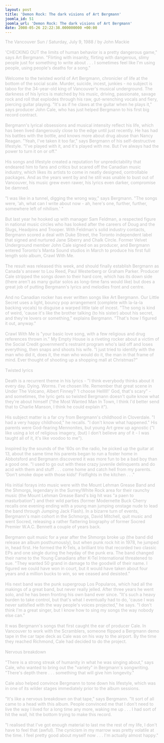 ```yaml
---
layout: post
title: 'Demon Rock: The dark visions of Art Bergmann'
joomla_id: 51
joomla_url: 'Demon Rock: The dark visions of Art Bergmann'
date: 2008-05-26 22:22:38.000000000 +00:00
---
```

<span style="color: #c0c0c0">The Vancouver Sun / Saturday, July 9, 1988 / by John Mackie<br /><br />'CHECKING OUT the limits of human behavior is a pretty dangerous game,&quot; says Art Bergmann. &quot;Flirting with insanity, flirting with dangerous, slimy people just for something to write about . . . I sometimes feel like I'm using people, using people's deaths for a song.&quot;<br /><br />Welcome to the twisted world of Art Bergmann, chronicler of life at the bottom of the social scale. Murder, suicide, incest, junkies - no subject is taboo for the 34-year-old king of Vancouver's musical underground. The darkness of his lyrics is matched by his music, driving, passionate, savage rock and roll that explodes through his raw, gut-wrenching vocals and fiery, piercing guitar playing. &quot;It's as if he claws at the guitar when he plays it,&quot; says producer John Cale, who has just helped Bergmann to his first big record contract.<br /><br />Bergmann's lyrical obsessions and musical intensity reflect his life, which has been lived dangerously close to the edge until just recently. He has had his battles with the bottle, and knows more about drug abuse than Nancy Reagan. &quot;Yeah, I've taken it too far,&quot; says Bergmann of his self-destructive lifestyle. &quot;I've played with it, and it's played with me. But I've always had the power to turn it on or off.&quot;<br /><br />His songs and lifestyle created a reputation for unpredictability that endeared him to fans and critics but scared off the Canadian music industry, which likes its artists to come in neatly designed, controllable packages. And as the years went by and he still was unable to bust out of Vancouver, his music grew even rawer, his lyrics even darker, compromise be damned.<br /><br />&quot;I was like in a tunnel, digging the wrong way,&quot; says Bergmann. &quot;The songs were, 'ah, what can I write about now - ah, here's one, further, further, somewhere left of nihilism.' &quot;<br /><br />But last year he hooked up with manager Sam Feldman, a respected figure in national music circles who has looked after the careers of Doug and the Slugs, Headpins and Trooper. With Feldman's solid industry contacts, Bergmann scored a deal with Duke Street, the Toronto independent label that signed and nurtured Jane Siberry and Chalk Circle. Former Velvet Underground member John Cale signed on as producer, and Bergmann entered Toronto's Manta Sound studios in March to produce his first full length solo album, Crawl With Me.<br /><br />The result was released this week, and should finally establish Bergmann as Canada's answer to Lou Reed, Paul Westerberg or Graham Parker. Producer Cale stripped the songs down to their hard core, which has its down side (there aren't as many guitar solos as long-time fans would like) but does a great job of putting Bergmann's lyrics and melodies front and centre.<br /><br />And no Canadian rocker has ever written songs like Art Bergmann. Our Little Secret uses a light, bouncy pop arrangement (complete with la-la-la backing vocals) to disguise a warped little tale of incest. &quot;The song is kind of weird, 'cause it's like the brother talking (to his sister) about his secret, and they're lovers or something,&quot; explains Bergmann. &quot;That's how I figured it out, anyway.&quot;<br /><br />Crawl With Me is &quot;your basic love song, with a few religious and drug references thrown in.&quot; My Empty House is a riveting rocker about a victim of the Social Credit government's restraint program who's laid off and loses everything, then snaps and shoots his wife. &quot;I just tried to identify with the man who did it, does it, the man who would do it, the man in that frame of mind. Ever thought of shooting up a shopping mall at Christmas?&quot;<br /><br />Twisted lyrics<br /><br />Death is a recurrent theme in his lyrics - &quot;I think everybody thinks about it every day. Dying. Worms. I've chosen life. Remember that great scene in Under The Volcano, Albert Finney? 'I choose Helllll!' God, that's scary&quot; - and sometimes, the lyric gets so twisted Bergmann doesn't quite know what they're about himself (&quot;the Most Wanted Man In Town, I think I'd better send that to Charlie Manson, I think he could explain it&quot;).<br /><br />His subject matter is a far cry from Bergmann's childhood in Cloverdale. &quot;I had a very happy childhood,&quot; he recalls. &quot;I don't know what happened.&quot; His parents were God-fearing Mennonites, but young Art grew up agnostic (&quot;I like using a lot of religious imagery, (but) I don't believe any of it - I was taught all of it, it's like voodoo to me&quot;).<br /><br />Inspired by the sounds of the '60s on the radio, he picked up the guitar at 13, about the same time his parents began to run a foster home in Abbotsford and Bergmann discovered it was more fun to be a bad boy than a good one. &quot;I used to go out with these crazy juvenile delinquents and do acid with them and stuff . . . come home and catch hell from my parents. 'Don't smoke dope with those kids!' Fistfights in the kitchen . . .&quot;<br /><br />His initial forays into music were with the Mount Lehman Grease Band and the Shmorgs, legendary in the Surrey/White Rock area for their raunchy music (the Mount Lehman Grease Band's big hit was &quot;a paen to masturbation&quot;) and their wild parties (former Modernette Buck Cherry recalls one evening ending with a young man jumping onstage nude to lead the band through Jumping Jack Flash). In a bizarre turn of events, Bergmann's main cohort in the Schmorgs, David Mitchell, quit music and went Socred, releasing a rather flattering biography of former Socred Premier W.A.C. Bennett a couple of years back.<br /><br />Bergmann quit music for a year after the Shmorgs broke up (the band did release an album posthumously), but when punk rock hit in 1978, he jumped in, head first. He formed the K-Tels, a brilliant trio that recorded two classic EPs and one single during the heyday of the punk era. The band changed their name to the Young Canadians after K-Tel International threatened to sue. &quot;They wanted 50 grand in damage to the goodwill of their name. I figured we could have won in court, but it would have taken about four years and a million bucks to win, so we ceased and desisted.&quot;<br /><br />His next band was the punk supergroup Los Popularos, which had all the makings of a great band, but never really jelled. After three years he went solo, and he has been fronting his own band ever since. &quot;It's such a heavy burden to take control, but that's what I eventually had to do, 'cause I was never satisfied with the way people's voices projected,&quot; he says. &quot;I don't think I'm a great singer, but I know how to sing my songs the way nobody else can.&quot;<br /><br />It was Bergmann's songs that first caught the ear of producer Cale. In Vancouver to work with the Scramblers, someone flipped a Bergmann demo tape in the car tape deck as Cale was on his way to the airport. By the time they reached Richmond, Cale had decided to do the project.<br /><br />Nervous breakdown<br /><br />&quot;There is a strong streak of humanity in what he was singing about,&quot; says Cale, who wanted to bring out the &quot;variety&quot; in Bergmann's songwriting. &quot;There's depth there . . . something that will give him longevity.&quot;<br /><br />Cale also helped convince Bergmann to tone down his lifestyle, which was in one of its wilder stages immediately prior to the album sessions.<br /><br />&quot;It's like a nervous breakdown on that tape,&quot; says Bergmann. &quot;It sort of all came to a head with this album. People convinced me that I don't need to live the way I lived for a long time any more, waking me up . . . I had sort of hit the wall, hit the bottom trying to make this record.<br /><br />&quot;I realised that I've got enough material to last me the rest of my life, I don't have to feel that (awful). The cynicism in my marrow was pretty volatile at the time. I feel pretty good about myself now . . . I'm actually almost happy.&quot;</span>
